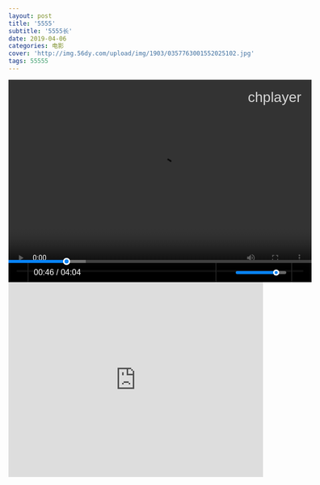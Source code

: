```yaml
---
layout: post
title: '5555'
subtitle: '5555长'
date: 2019-04-06
categories: 电影
cover: 'http://img.56dy.com/upload/img/1903/0357763001552025102.jpg'
tags: 55555
---
```


<div class="video" style="width: 600px; height: 400px; background-color: rgb(0, 0, 0); overflow: hidden; position: relative;"><div class="chplayerchvainzgeapqhtyabv" style="background-color: rgb(0, 0, 0); width: 100%; height: 100%; font-family: &quot;Microsoft YaHei&quot;, YaHei, 微软雅黑, SimHei, &quot;\5 FAE8F6F96C59ED1&quot;, 黑体, Arial;"><video id="chcgyweuzrxftkccjo" src="http://xia4.12345hdhd.com/剧情/2019-03/31/[高清电影www.911hdhd.com]驯龙高手3.BD高清中英双字.MP4" width="100%" height="100%" autoplay="autoplay" webkit-playsinline="true" style="background-color: rgb(0, 0, 0);"></video><div class="controlbgbarchbzteesrayl" style="width: 100%; height: 38px; background-color: rgb(0, 0, 0); position: absolute; bottom: 0px; opacity: 0.8; z-index: 90; display: block;"></div><div class="controlbarchbzteesrayl" style="width: 100%; height: 38px; position: absolute; bottom: 0px; z-index: 90; display: block;"><div class="playchbzteesrayl" data-title="点击播放" style="width: 38px; height: 38px; float: left; overflow: hidden; cursor: pointer; display: none;"><canvas class="playchbzteesrayl-canvas" width="38" height="38"></canvas></div><div class="pausechbzteesrayl" data-title="点击暂停" style="width: 38px; height: 38px; float: left; overflow: hidden; cursor: pointer; display: block;"><canvas class="pausechbzteesrayl-canvas" width="38" height="38"></canvas></div><div class="dlinechbzteesrayl-la" style="width: 0px; height: 38px; overflow: hidden; border-left: 1px solid rgb(48, 48, 48); border-right: 1px solid rgb(21, 21, 21); opacity: 0.9; float: left; display: block;"></div><div class="frontchbzteesrayl" data-title="上一集" style="width: 38px; height: 38px; float: left; overflow: hidden; cursor: pointer; display: none;"><canvas class="frontchbzteesrayl-canvas" width="38" height="38"></canvas></div><div class="dlinechbzteesrayl-lb" style="width: 0px; height: 38px; overflow: hidden; border-left: 1px solid rgb(48, 48, 48); border-right: 1px solid rgb(21, 21, 21); opacity: 0.9; float: left; display: none;"></div><div class="nextchbzteesrayl" data-title="下一集" style="width: 38px; height: 38px; float: left; overflow: hidden; cursor: pointer; display: none;"><canvas class="nextchbzteesrayl-canvas" width="38" height="38"></canvas></div><div class="dlinechbzteesrayl-lc" style="width: 0px; height: 38px; overflow: hidden; border-left: 1px solid rgb(48, 48, 48); border-right: 1px solid rgb(21, 21, 21); opacity: 0.9; float: left; display: none;"></div><div class="timetextchbzteesrayl" style="line-height: 38px; color: rgb(255, 255, 255); font-family: arial; font-size: 16px; padding-left: 10px; float: left; overflow: hidden; cursor: default; display: block;">00:46 / 04:04</div><div class="fullchbzteesrayl" data-title="点击全屏" style="width: 38px; height: 38px; float: right; overflow: hidden; cursor: pointer; display: block;"><canvas class="fullchbzteesrayl-canvas" width="38" height="38"></canvas></div><div class="escfullchbzteesrayl" data-title="退出全屏" style="width: 38px; height: 38px; float: right; overflow: hidden; cursor: pointer; display: none;"><canvas class="escfullchbzteesrayl-canvas" width="38" height="38"></canvas></div><div class="dlinechbzteesrayl-ra" style="width: 0px; height: 38px; overflow: hidden; border-left: 1px solid rgb(48, 48, 48); border-right: 1px solid rgb(21, 21, 21); opacity: 0.9; float: right; display: block;"></div><div class="definitionchbzteesrayl" data-title="点击选择清晰度" style="line-height: 38px; color: rgb(255, 255, 255); float: right; font-size: 14px; text-align: center; overflow: hidden; display: none; cursor: pointer;"></div><div class="dlinechbzteesrayl-rb" style="width: 0px; height: 38px; overflow: hidden; border-left: 1px solid rgb(48, 48, 48); border-right: 1px solid rgb(21, 21, 21); opacity: 0.9; float: right; display: none;"></div><div class="volumechbzteesrayl" style="width: 110px; height: 38px; overflow: hidden; float: right; display: block;"><div class="volumedbgchbzteesrayl" style="width: 110px; height: 38px; overflow: hidden; float: right; position: absolute;"><div class="volumebgchbzteesrayl" style="width: 100px; height: 6px; overflow: hidden; border-radius: 5px; cursor: pointer; position: absolute; top: 16px; background-color: rgb(102, 102, 102);"><div class="volumeupchbzteesrayl" style="width: 80px; height: 6px; overflow: hidden; border-radius: 5px; cursor: pointer; background-color: rgb(7, 130, 245);"></div></div><div class="volumebochbzteesrayl" style="width: 12px; height: 12px; overflow: hidden; border-radius: 50%; position: absolute; background-color: rgb(255, 255, 255); top: 13px; left: 74px; cursor: pointer;"><div class="volumebwchbzteesrayl" style="width: 6px; height: 6px; overflow: hidden; border-radius: 50%; position: absolute; background-color: rgb(7, 130, 245); left: 3px; top: 3px;"></div></div></div></div><div class="mutechbzteesrayl" data-title="点击静音" style="width: 38px; height: 38px; float: right; overflow: hidden; cursor: pointer; display: block;"><canvas class="mutechbzteesrayl-canvas" width="38" height="38"></canvas></div><div class="escmutechbzteesrayl" data-title="取消静音" style="width: 38px; height: 38px; float: right; overflow: hidden; cursor: pointer; display: none;"><canvas class="escmutechbzteesrayl-canvas" width="38" height="38"></canvas></div><div class="dlinechbzteesrayl-rc" style="width: 0px; height: 38px; overflow: hidden; border-left: 1px solid rgb(48, 48, 48); border-right: 1px solid rgb(21, 21, 21); opacity: 0.9; float: right; display: block;"></div></div><div class="timeprogressbgchbzteesrayl" style="width: 100%; height: 6px; background-color: rgb(63, 63, 63); overflow: hidden; position: absolute; bottom: 38px; z-index: 88; display: block;"><div class="loadprogresschbzteesrayl" style="width: 153px; height: 6px; position: absolute; bottom: 38px; top: 0px; z-index: 91; background-color: rgb(111, 111, 111);"></div><div class="timeprogresschbzteesrayl" style="width: 108px; height: 6px; position: absolute; bottom: 38px; top: 0px; z-index: 91; background-color: rgb(7, 130, 245);"></div></div><div class="timebobgchbzteesrayl" style="width: 100%; height: 14px; overflow: hidden; position: absolute; bottom: 34px; cursor: pointer; z-index: 92; display: block;"><div class="timebochbzteesrayl" style="width: 14px; height: 14px; overflow: hidden; border-radius: 50%; background-color: rgb(255, 255, 255); cursor: pointer; position: absolute; top: 0px; z-index: 20; left: 108px;"><div class="timebwchbzteesrayl" style="width: 8px; height: 8px; overflow: hidden; border-radius: 50%; position: absolute; background-color: rgb(7, 130, 245); left: 3px; top: 3px;"></div></div></div><div class="promptbgchbzteesrayl" style="height: 30px; line-height: 30px; color: rgb(255, 255, 255); font-size: 14px; text-align: center; position: absolute; border-radius: 5px; padding-left: 5px; padding-right: 5px; bottom: 56px; display: none; z-index: 95; background-color: rgb(0, 0, 0); opacity: 0.5; width: 50px; left: 240px;"></div><div class="promptchbzteesrayl" style="height: 30px; line-height: 30px; color: rgb(255, 255, 255); font-size: 14px; text-align: center; position: absolute; border-radius: 5px; padding-left: 5px; padding-right: 5px; bottom: 56px; display: none; z-index: 95; width: 50px; left: 240px;">01:49</div><div class="definitionpchbzteesrayl" style="line-height: 30px; color: rgb(255, 255, 255); overflow: hidden; position: absolute; bottom: 4px; background-color: rgb(0, 0, 0); text-align: center; z-index: 95; cursor: pointer; display: none;"></div><div class="pausecenterchbzteesrayl" style="width: 80px; height: 80px; border-radius: 50%; position: absolute; display: none; cursor: pointer; z-index: 100; left: 260px; top: 160px;"><canvas class="pausecenterchbzteesrayl-canvas" width="80" height="80"></canvas></div><div class="loadingchbzteesrayl" style="width: 60px; height: 60px; position: absolute; display: none; z-index: 100; left: 270px; top: 170px;"><canvas class="loadingchbzteesrayl-canvas" width="60" height="60" style="transform: rotate(0deg);"></canvas></div><div class="errortextchbzteesrayl" style="width: 120px; height: 30px; line-height: 30px; color: rgb(255, 255, 255); font-size: 14px; text-align: center; position: absolute; display: none; z-index: 100; cursor: default; left: 240px; top: 185px;">加载出错</div><div class="logochbzteesrayl" style="height: 30px; line-height: 30px; color: rgb(255, 255, 255); font-family: Arial; font-size: 28px; text-align: center; position: absolute; float: left; left: 474px; top: 20px; z-index: 100; opacity: 0.8; cursor: default;">chplayer</div></div></div>
<iframe type="text/html" width="100%" height="385" src="http://xia4.12345hdhd.com/剧情/2019-03/31/[高清电影www.911hdhd.com]驯龙高手3.BD高清中英双字.MP4" allowfullscreen="true" frameborder="0">
